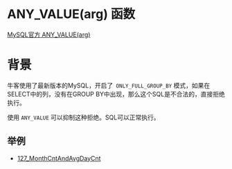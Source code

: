 # ANY_VALUE(arg) 函数

[MySQL官方 ANY_VALUE(arg)](https://dev.mysql.com/doc/refman/8.0/en/miscellaneous-functions.html#function_any-value)

# 背景
牛客使用了最新版本的MySQL，开启了` ONLY_FULL_GROUP_BY` 模式，如果在SELECT中的列，没有在GROUP BY中出现，那么这个SQL是不合法的，直接拒绝执行。

使用 `ANY_VALUE` 可以抑制这种拒绝。SQL可以正常执行。

## 举例
- [127_MonthCntAndAvgDayCnt](../nowcoder/127_MonthCntAndAvgDayCnt.md)